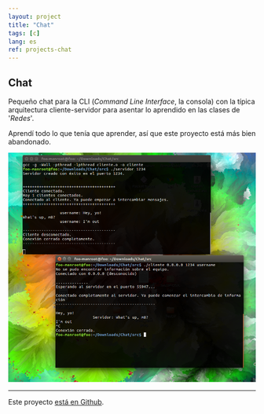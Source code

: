 ```yaml
---
layout: project
title: "Chat"
tags: [c]
lang: es
ref: projects-chat
---
```


## Chat

Pequeño chat para la CLI (_Command Line Interface_, la consola) con la típica
arquitectura cliente-servidor para asentar lo aprendido en las clases de '_Redes_'.

Aprendí todo lo que tenía que aprender, así que este proyecto está más bien abandonado.

![ejemplo del chat](/assets/projects/images/chat.png "Conversación de ejemplo")

---

Este proyecto [está en Github](https://github.com/Foo-Manroot/Chat).
